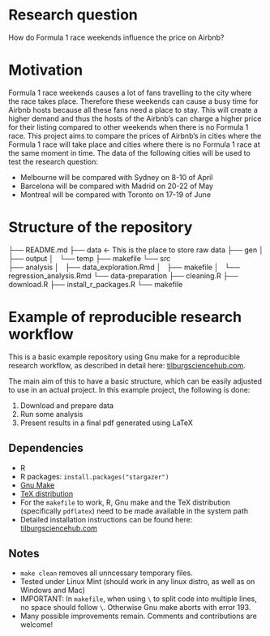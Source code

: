 # Research question

How do Formula 1 race weekends influence the price on Airbnb?

# Motivation 
Formula 1 race weekends causes a lot of fans travelling to the city where the race takes place. Therefore these weekends can cause a busy time for Airbnb hosts because all these fans need a place to stay. This will create a higher demand and thus the hosts of the Airbnb’s can charge a higher price for their listing compared to other weekends when there is no Formula 1 race. This project aims to compare the prices of Airbnb’s in cities where the Formula 1 race will take place and cities where there is no Formula 1 race at the same moment in time. 
The data of the following cities will be used to test the research question:
-	Melbourne will be compared with Sydney on 8-10 of April
-	Barcelona will be compared with Madrid on 20-22 of May
-	Montreal will be compared with Toronto on 17-19 of June


# Structure of the repository

├── README.md
├── data <- This is the place to store raw data 
├── gen 
│   ├── output
│   └── temp
├── makefile
└── src  
    ├── analysis
    │   ├── data_exploration.Rmd
    │   ├── makefile
    │   └── regression_analysis.Rmd
    └── data-preparation
        ├── cleaning.R
        ├── download.R
        ├── install_r_packages.R
        └── makefile




# Example of reproducible research workflow 

This is a basic example repository using Gnu make for a reproducible research workflow, as described in detail here: [tilburgsciencehub.com](http://tilburgsciencehub.com/). 

The main aim of this to have a basic structure, which can be easily adjusted to use in an actual project.  In this example project, the following is done: 
1. Download and prepare data
2. Run some analysis
3. Present results in a final pdf generated using LaTeX

## Dependencies
- R 
- R packages: `install.packages("stargazer")`
- [Gnu Make](https://tilburgsciencehub.com/get/make) 
- [TeX distribution](https://tilburgsciencehub.com/get/latex/?utm_campaign=referral-short)
- For the `makefile` to work, R, Gnu make and the TeX distribution (specifically `pdflatex`) need to be made available in the system path 
- Detailed installation instructions can be found here: [tilburgsciencehub.com](http://tilburgsciencehub.com/)


## Notes
- `make clean` removes all unncessary temporary files. 
- Tested under Linux Mint (should work in any linux distro, as well as on Windows and Mac) 
- IMPORTANT: In `makefile`, when using `\` to split code into multiple lines, no space should follow `\`. Otherwise Gnu make aborts with error 193. 
- Many possible improvements remain. Comments and contributions are welcome!
